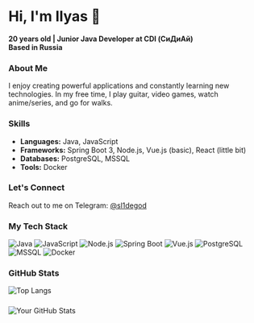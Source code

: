 
# Hi, I'm Ilyas 👋
 **20 years old | Junior Java Developer at CDI (СиДиАй)**  
 **Based in Russia**
### About Me
I enjoy creating powerful applications and constantly learning new technologies. In my free time, I play guitar, video games, watch anime/series, and go for walks.
### Skills
- **Languages:** Java, JavaScript
- **Frameworks:** Spring Boot 3, Node.js, Vue.js (basic), React (little bit)
- **Databases:** PostgreSQL, MSSQL
- **Tools:** Docker

### Let's Connect
Reach out to me on Telegram: [@sl1degod](https://t.me/sl1degod)

### My Tech Stack
<p align="left">
  <img src="https://img.shields.io/badge/Java-007396?style=flat&logo=java&logoColor=white" alt="Java" />
  <img src="https://img.shields.io/badge/JavaScript-F7DF1E?style=flat&logo=javascript&logoColor=black" alt="JavaScript" />
  <img src="https://img.shields.io/badge/Node.js-339933?style=flat&logo=nodedotjs&logoColor=white" alt="Node.js" />
  <img src="https://img.shields.io/badge/Spring%20Boot-6DB33F?style=flat&logo=spring&logoColor=white" alt="Spring Boot" />
  <img src="https://img.shields.io/badge/Vue.js-4FC08D?style=flat&logo=vue.js&logoColor=white" alt="Vue.js" />
  <img src="https://img.shields.io/badge/PostgreSQL-4169E1?style=flat&logo=postgresql&logoColor=white" alt="PostgreSQL" />
  <img src="https://img.shields.io/badge/MSSQL-CC2927?style=flat&logo=microsoftsqlserver&logoColor=white" alt="MSSQL" />
  <img src="https://img.shields.io/badge/Docker-2496ED?style=flat&logo=docker&logoColor=white" alt="Docker" />
</p>

### GitHub Stats
![Top Langs](https://github-readme-stats.vercel.app/api/top-langs/?username=sl1degod&layout=compact)
###
![Your GitHub Stats](https://github-readme-stats.vercel.app/api?username=sl1degod&show_icons=true&theme=radical)
